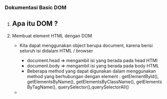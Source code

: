 ###  Dokumentasi Basic DOM
1. Apa itu DOM ?
    - 
2. Membuat element HTML dengan DOM
    - Kita dapat menggunakan object berupa document, karena berisi seluruh isi didalam HTML / browser
        - document.head => mengambil isi yang berada pada head HTMl
        - document.body => mengambil isi yang berada pada body HTML
        - Beberapa method yang dapat digunakan dalam menggunakan method yang berhubungan dengan element : getElementById(), getElementsByName(), getElementsByClassName(), getElements ByTagName(), querySelector(),querySelectorAll()




    -  